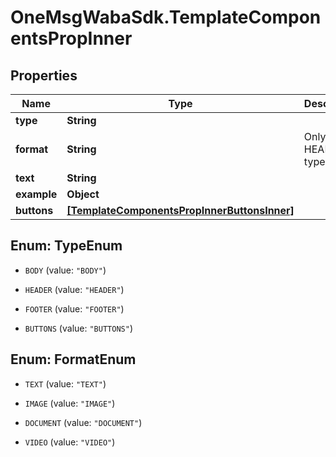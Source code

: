 # OneMsgWabaSdk.TemplateComponentsPropInner

## Properties

Name | Type | Description | Notes
------------ | ------------- | ------------- | -------------
**type** | **String** |  | [optional] 
**format** | **String** | Only for HEADER type | [optional] 
**text** | **String** |  | [optional] 
**example** | **Object** |  | [optional] 
**buttons** | [**[TemplateComponentsPropInnerButtonsInner]**](TemplateComponentsPropInnerButtonsInner.md) |  | [optional] 



## Enum: TypeEnum


* `BODY` (value: `"BODY"`)

* `HEADER` (value: `"HEADER"`)

* `FOOTER` (value: `"FOOTER"`)

* `BUTTONS` (value: `"BUTTONS"`)





## Enum: FormatEnum


* `TEXT` (value: `"TEXT"`)

* `IMAGE` (value: `"IMAGE"`)

* `DOCUMENT` (value: `"DOCUMENT"`)

* `VIDEO` (value: `"VIDEO"`)




